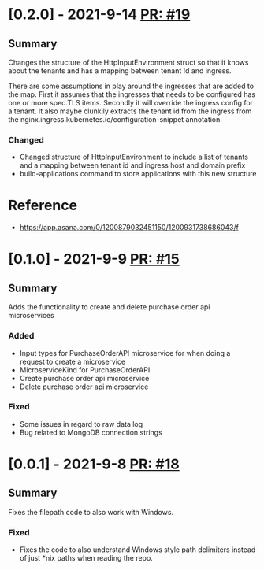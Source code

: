 # [0.2.0] - 2021-9-14 [PR: #19](https://github.com/dolittle/platform-api/pull/19)
## Summary

Changes the structure of the HttpInputEnvironment struct so that it knows about the tenants and has a mapping between tenant Id and ingress.

There are some assumptions in play around the ingresses that are added to the map. First it assumes that the ingresses that needs to be configured has one or more spec.TLS items. Secondly it will override the ingress config for a tenant. It also maybe clunkily extracts the tenant id from the ingress from the nginx.ingress.kubernetes.io/configuration-snippet annotation. 

### Changed

- Changed structure of HttpInputEnvironment to include a list of tenants and a mapping between tenant id and ingress host and domain prefix
- build-applications command to store applications with this new structure

# Reference
- https://app.asana.com/0/1200879032451150/1200931738686043/f


# [0.1.0] - 2021-9-9 [PR: #15](https://github.com/dolittle/platform-api/pull/15)
## Summary

Adds the functionality to create and delete purchase order api microservices

### Added

- Input types for PurchaseOrderAPI microservice for when doing a request to create a microservice
- MicroserviceKind for PurchaseOrderAPI
- Create purchase order api microservice
- Delete purchase order api microservice

### Fixed

- Some issues in regard to raw data log
- Bug related to MongoDB connection strings


# [0.0.1] - 2021-9-8 [PR: #18](https://github.com/dolittle/platform-api/pull/18)
## Summary

Fixes the filepath code to also work with Windows.

### Fixed

- Fixes the code to also understand Windows style path delimiters instead of just *nix paths when reading the repo.


